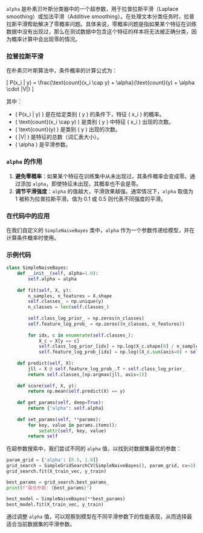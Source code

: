 `alpha` 是朴素贝叶斯分类器中的一个超参数，用于拉普拉斯平滑（Laplace smoothing）或加法平滑（Additive smoothing）。在处理文本分类任务时，拉普拉斯平滑帮助解决了零概率问题。具体来说，零概率问题是指如果某个特征在训练数据中没有出现过，那么在测试数据中包含这个特征的样本将无法被正确分类，因为概率计算中会出现零的情况。

### 拉普拉斯平滑

在朴素贝叶斯算法中，条件概率的计算公式为：

\[ P(x_i | y) = \frac{\text{count}(x_i \cap y) + \alpha}{\text{count}(y) + \alpha \cdot |V|} \]

其中：
- \( P(x_i | y) \) 是在给定类别 \( y \) 的条件下，特征 \( x_i \) 的概率。
- \( \text{count}(x_i \cap y) \) 是类别 \( y \) 中特征 \( x_i \) 出现的次数。
- \( \text{count}(y) \) 是类别 \( y \) 出现的次数。
- \( |V| \) 是特征的总数（词汇表大小）。
- \( \alpha \) 是平滑参数。

### `alpha` 的作用

1. **避免零概率**：如果某个特征在训练集中从未出现过，其条件概率会变成零。通过添加 `alpha`，即使特征未出现，其概率也不会是零。
2. **调节平滑强度**：`alpha` 的值越大，平滑效果越强。通常情况下，`alpha` 取值为 1 被称为拉普拉斯平滑。值为 0.1 或 0.5 则代表不同强度的平滑。

### 在代码中的应用

在我们自定义的 `SimpleNaiveBayes` 类中，`alpha` 作为一个参数传递给模型，并在计算条件概率时使用。

### 示例代码

```python
class SimpleNaiveBayes:
    def __init__(self, alpha=1.0):
        self.alpha = alpha
    
    def fit(self, X, y):
        n_samples, n_features = X.shape
        self.classes_ = np.unique(y)
        n_classes = len(self.classes_)
        
        self.class_log_prior_ = np.zeros(n_classes)
        self.feature_log_prob_ = np.zeros((n_classes, n_features))
        
        for idx, c in enumerate(self.classes_):
            X_c = X[y == c]
            self.class_log_prior_[idx] = np.log(X_c.shape[0] / n_samples)
            self.feature_log_prob_[idx] = np.log((X_c.sum(axis=0) + self.alpha) / (X_c.sum() + self.alpha * n_features))
    
    def predict(self, X):
        jll = X @ self.feature_log_prob_.T + self.class_log_prior_
        return self.classes_[np.argmax(jll, axis=1)]
    
    def score(self, X, y):
        return np.mean(self.predict(X) == y)
    
    def get_params(self, deep=True):
        return {"alpha": self.alpha}
    
    def set_params(self, **params):
        for key, value in params.items():
            setattr(self, key, value)
        return self
```

在超参数搜索中，我们尝试不同的 `alpha` 值，以找到对数据集最优的参数：

```python
param_grid = {'alpha': [0.5, 1.0]}
grid_search = SimpleGridSearchCV(SimpleNaiveBayes(), param_grid, cv=3)
grid_search.fit(X_train_vec, y_train)

best_params = grid_search.best_params_
print(f"最佳参数: {best_params}")

best_model = SimpleNaiveBayes(**best_params)
best_model.fit(X_train_vec, y_train)
```

通过调整 `alpha` 值，可以观察到模型在不同平滑参数下的性能表现，从而选择最适合当前数据集的平滑参数。